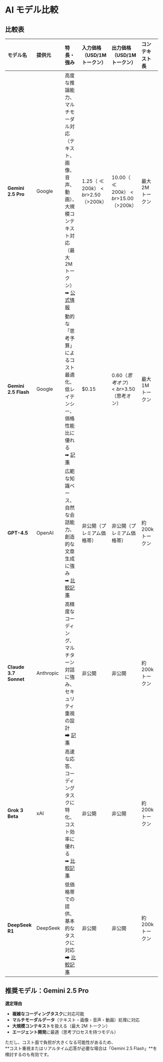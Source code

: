 # AI モデル比較

## 比較表

| モデル名              | 提供元    | 特長・強み                                                                                                                                                                                                                                    | 入力価格（USD/1M トークン）      | 出力価格（USD/1M トークン）            | コンテキスト長   | ユースケース例                                            |
| :-------------------- | :-------- | :-------------------------------------------------------------------------------------------------------------------------------------------------------------------------------------------------------------------------------------------- | :------------------------------- | :------------------------------------- | :--------------- | :-------------------------------------------------------- |
| **Gemini 2.5 Pro**    | Google    | 高度な推論能力、マルチモーダル対応（テキスト、画像、音声、動画）、大規模コンテキスト対応（最大 2M トークン）<br>➡ [公式情報](https://blog.google/technology/google-deepmind/gemini-model-thinking-updates-march-2025/?utm_source=chatgpt.com) | $1.25（≪200k）<br>$2.50（>200k） | $10.00（≪200k）<br>$15.00（>200k）     | 最大 2M トークン | 複雑なコーディング、データ分析、エージェント開発          |
| **Gemini 2.5 Flash**  | Google    | 動的な「思考予算」によるコスト最適化、低レイテンシー、価格性能比に優れる<br>➡ [記事](https://venturebeat.com/ai/googles-gemini-2-5-flash-introduces-thinking-budgets-that-cut-ai-costs-by-600-when-turned-down/?utm_source=chatgpt.com)       | $0.15                            | $0.60（思考オフ）<br>$3.50（思考オン） | 最大 1M トークン | 高頻度 API 呼び出し、リアルタイム応答、コスト重視のアプリ |
| **GPT-4.5**           | OpenAI    | 広範な知識ベース、自然な会話能力、創造的な文章生成に強み<br>➡ [比較記事](https://dirox.com/post/gemini-2-5-pro-a-comparative-analysis-against-its-ai-rivals-2025-landscape?utm_source=chatgpt.com)                                            | 非公開（プレミアム価格帯）       | 非公開（プレミアム価格帯）             | 約 200k トークン | 会話型 AI、創造的ライティング、一般的なコーディング       |
| **Claude 3.7 Sonnet** | Anthropic | 高精度なコーディング、マルチターン対話に強み、セキュリティ重視の設計<br>➡ [記事](https://composio.dev/blog/gemini-2-5-pro-vs-claude-3-7-sonnet-coding-comparison/?utm_source=chatgpt.com)                                                     | 非公開                           | 非公開                                 | 約 200k トークン | セキュアなアプリケーション、複雑なコーディング            |
| **Grok 3 Beta**       | xAI       | 高速な応答、コーディングタスクに特化、コスト効率に優れる<br>➡ [比較記事](https://dirox.com/post/gemini-2-5-pro-a-comparative-analysis-against-its-ai-rivals-2025-landscape?utm_source=chatgpt.com)                                            | 非公開                           | 非公開                                 | 約 200k トークン | リアルタイムアプリケーション、コーディング支援            |
| **DeepSeek R1**       | DeepSeek  | 低価格帯での提供、基本的なタスクに対応<br>➡ [比較記事](https://dirox.com/post/gemini-2-5-pro-a-comparative-analysis-against-its-ai-rivals-2025-landscape?utm_source=chatgpt.com)                                                              | 非公開                           | 非公開                                 | 約 200k トークン | コスト重視のアプリケーション、基本的なタスク処理          |

## 推奨モデル：Gemini 2.5 Pro

**選定理由**

- **複雑なコーディングタスク**に対応可能
- **マルチモーダルデータ**（テキスト・画像・音声・動画）処理に対応
- **大規模コンテキスト**を扱える（最大 2M トークン）
- **エージェント開発**に最適（思考プロセスを持つモデル）

ただし、コスト面で負担が大きくなる可能性があるため、  
**コスト重視またはリアルタイム応答が必要な場合は「Gemini 2.5 Flash」**を検討するのも有効です。
